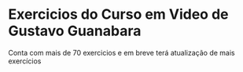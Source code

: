 # Exercicios do Curso em Video de Gustavo Guanabara
Conta com mais de 70 exercicios e em breve terá atualização de mais exercícios
